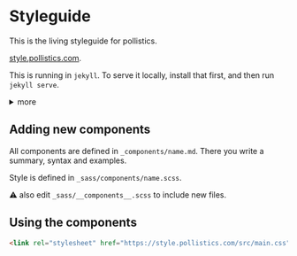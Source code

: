 # Styleguide

This is the living styleguide for pollistics.

[style.pollistics.com](https://style.pollistics.com/).

This is running in `jekyll`. To serve it locally, install that first, and then run `jekyll serve`.

<details>
<summary>more</summary>
It's also possible to run it locally via `bundler`, then you run: 

```sh
$ bundle install
$ bundle exec jekyll serve.
```

</details>

## Adding new components

All components are defined in `_components/name.md`. There you write a summary, syntax and examples.

Style is defined in `_sass/components/name.scss`.

:warning: also edit `_sass/__components__.scss` to include new files.

## Using the components

```html
<link rel="stylesheet" href="https://style.pollistics.com/src/main.css">
```

